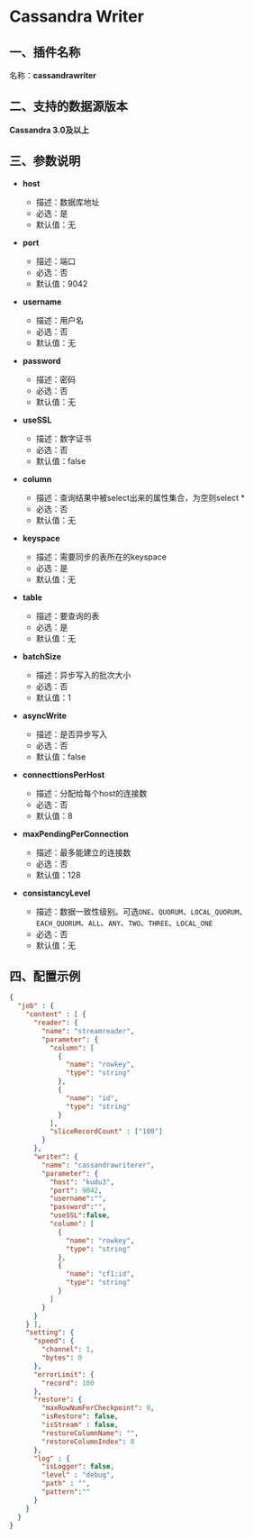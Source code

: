 # Cassandra Writer

<a name="cL6Wi"></a>
## 一、插件名称
名称：**cassandrawriter**<br />
<a name="jVb3v"></a>
## 二、支持的数据源版本
**Cassandra 3.0及以上**<br />
<a name="Jt6EN"></a>
## 三、参数说明

- **host**
  - 描述：数据库地址
  - 必选：是
  - 默认值：无



- **port**
  - 描述：端口
  - 必选：否
  - 默认值：9042



- **username**
  - 描述：用户名
  - 必选：否
  - 默认值：无



- **password**
  - 描述：密码
  - 必选：否
  - 默认值：无



- **useSSL**
  - 描述：数字证书
  - 必选：否
  - 默认值：false



- **column**
  - 描述：查询结果中被select出来的属性集合，为空则select *
  - 必选：否
  - 默认值：无



- **keyspace**
  - 描述：需要同步的表所在的keyspace
  - 必选：是
  - 默认值：无



- **table**
  - 描述：要查询的表
  - 必选：是
  - 默认值：无



- **batchSize**
  - 描述：异步写入的批次大小
  - 必选：否
  - 默认值：1



- **asyncWrite**
  - 描述：是否异步写入
  - 必选：否
  - 默认值：false



- **connecttionsPerHost**
  - 描述：分配给每个host的连接数
  - 必选：否
  - 默认值：8



- **maxPendingPerConnection**
  - 描述：最多能建立的连接数
  - 必选：否
  - 默认值：128



- **consistancyLevel**
  - 描述：数据一致性级别。可选`ONE`、`QUORUM`、`LOCAL_QUORUM`、`EACH_QUORUM`、`ALL`、`ANY`、`TWO`、`THREE`、`LOCAL_ONE`
  - 必选：否
  - 默认值：无



<a name="yDoBj"></a>
## 四、配置示例
```json
{
  "job" : {
    "content" : [ {
      "reader": {
        "name": "streamreader",
        "parameter": {
          "column": [
            {
              "name": "rowkey",
              "type": "string"
            },
            {
              "name": "id",
              "type": "string"
            }
          ],
          "sliceRecordCount" : ["100"]
        }
      },
      "writer": {
        "name": "cassandrawriterer",
        "parameter": {
          "host": "kudu3",
          "port": 9042,
          "username":"",
          "password":"",
          "useSSL":false,
          "column": [
            {
              "name": "rowkey",
              "type": "string"
            },
            {
              "name": "cf1:id",
              "type": "string"
            }
          ]
        }
      }
    } ],
    "setting": {
      "speed": {
        "channel": 1,
        "bytes": 0
      },
      "errorLimit": {
        "record": 100
      },
      "restore": {
        "maxRowNumForCheckpoint": 0,
        "isRestore": false,
        "isStream" : false,
        "restoreColumnName": "",
        "restoreColumnIndex": 0
      },
      "log" : {
        "isLogger": false,
        "level" : "debug",
        "path" : "",
        "pattern":""
      }
    }
  }
}
```


